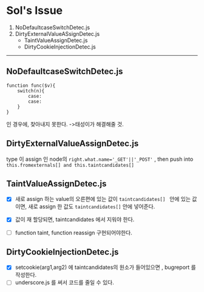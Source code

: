 # Sol's Issue
1. NoDefaultcaseSwitchDetec.js
2. DirtyExternalValueASsignDetec.js
    * TaintValueAssignDetec.js
    * DirtyCookieInjectionDetec.js
---------------
## NoDefaultcaseSwitchDetec.js
    function func($v){
        switch(n){
            case:
            case:
        }
    }
인 경우에, 찾아내지 못한다.
->태성이가 해결해줄 것.

## DirtyExternalValueAssignDetec.js
type 이 assign 인 node의 <code>right.what.name='_GET'||'_POST'</code> , then push into <code>this.fromexternals[] and this.taintcandidates[] </code>
## TaintValueAssignDetec.js
- [x] 새로 assign 하는 value의 오른편에 있는 값이 <code>taintcandidates[] </code> 안에 있는 값이면, 새로 assign 한 값도 <code>taintcandidates[]</code> 안에 넣어준다.

- [x] 값이 재 할당되면, taintcandidates 에서 지워야 한다.

- [ ] function taint, function reassign 구현되어야한다.
## DirtyCookieInjectionDetec.js 
- [x] setcookie(arg1,arg2) 에 taintcandidates의 원소가 들어있으면 , bugreport 를 작성한다.
- [ ] underscore.js 를 써서 코드를 줄일 수 있다.